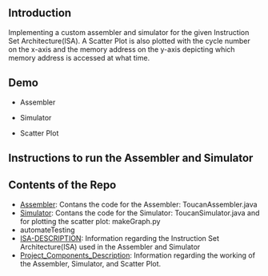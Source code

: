 ## Introduction

Implementing a custom assembler and simulator for the given Instruction Set Architecture(ISA). A Scatter Plot is also plotted with the cycle number on the x-axis and the memory address on the y-axis depicting which memory address is accessed at what time.

## Demo

* Assembler


* Simulator


* Scatter Plot



## Instructions to run the Assembler and Simulator

## Contents of the Repo

* [Assembler](https://github.com/abhit-rana/Toucan/tree/main/Assembler): Contans the code for the Assembler: ToucanAssembler.java
* [Simulator](https://github.com/abhit-rana/Toucan/tree/main/Assembler): Contans the code for the Simulator: ToucanSimulator.java and for plotting the scatter plot: makeGraph.py
* automateTesting
* [ISA-DESCRIPTION](https://github.com/abhit-rana/Toucan/blob/main/ISA-DESCRIPTION.pdf): Information regarding the Instruction Set Architecture(ISA) used in the Assembler and Simulator
* [Project_Components_Description](https://github.com/abhit-rana/Toucan/blob/main/Porject_Components_Description.pdf): Information regarding the working of the Assembler, Simulator, and Scatter Plot.
